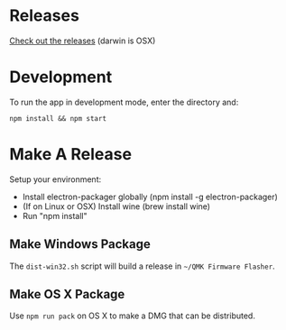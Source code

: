 # Releases

[Check out the releases](https://github.com/jackhumbert/dfu-programmer-app/releases/) (darwin is OSX)

# Development

To run the app in development mode, enter the directory and:

    npm install && npm start

# Make A Release

Setup your environment:

* Install electron-packager globally (npm install -g electron-packager)
* (If on Linux or OSX) Install wine (brew install wine)
* Run "npm install"

## Make Windows Package

The `dist-win32.sh` script will build a release in `~/QMK Firmware Flasher`.

## Make OS X Package

Use `npm run pack` on OS X to make a DMG that can be distributed.
